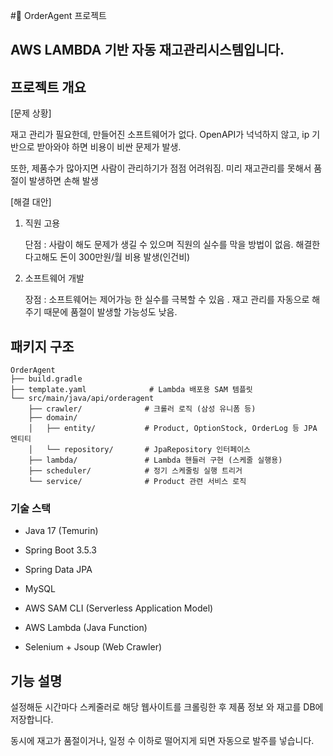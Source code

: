 #🚀 OrderAgent 프로젝트


AWS LAMBDA 기반 자동 재고관리시스템입니다.
---

## 프로젝트 개요
[문제 상황] 

재고 관리가 필요한데, 만들어진 소프트웨어가 없다. OpenAPI가 넉넉하지 않고, ip 기반으로 받아와야 하면 비용이 비싼 문제가 발생.


또한, 제품수가 많아지면 사람이 관리하기가 점점 어려워짐. 미리 재고관리를 못해서 품절이 발생하면 손해 발생

[해결 대안]
 
1. 직원 고용
 
    단점 : 사람이 해도 문제가 생길 수 있으며 직원의 실수를 막을 방법이 없음. 해결한다고해도 돈이 300만원/월 비용 발생(인건비) 

2. 소프트웨어 개발
   
   장점 : 소프트웨어는 제어가능 한 실수를 극복할 수 있음 . 재고 관리를 자동으로 해주기 때문에 품절이 발생할 가능성도 낮음.




## 패키지 구조
```
OrderAgent
├── build.gradle
├── template.yaml              # Lambda 배포용 SAM 템플릿
└── src/main/java/api/orderagent
    ├── crawler/              # 크롤러 로직 (삼성 유니폼 등)
    ├── domain/
    │   ├── entity/           # Product, OptionStock, OrderLog 등 JPA 엔티티
    │   └── repository/       # JpaRepository 인터페이스
    ├── lambda/               # Lambda 핸들러 구현 (스케줄 실행용)
    ├── scheduler/            # 정기 스케줄링 실행 트리거
    └── service/              # Product 관련 서비스 로직
```

### 기술 스택

- Java 17 (Temurin)

- Spring Boot 3.5.3

- Spring Data JPA

- MySQL

- AWS SAM CLI (Serverless Application Model)

- AWS Lambda (Java Function)

- Selenium + Jsoup (Web Crawler)

## 기능 설명 

설정해둔 시간마다 스케줄러로 해당 웹사이트를 크롤링한 후 제품 정보 와 재고를 DB에 저장합니다.

동시에 재고가 품절이거나, 일정 수 이하로 떨어지게 되면 자동으로 발주를 넣습니다.

